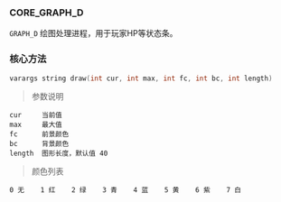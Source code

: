 ### CORE_GRAPH_D

`GRAPH_D` 绘图处理进程，用于玩家HP等状态条。

### 核心方法

```c
varargs string draw(int cur, int max, int fc, int bc, int length)
```

> 参数说明

    cur     当前值
    max     最大值
    fc      前景颜色
    bc      背景颜色
    length  图形长度，默认值 40

> 颜色列表

    0 无    1 红    2 绿    3 青    4 蓝    5 黄    6 紫    7 白

